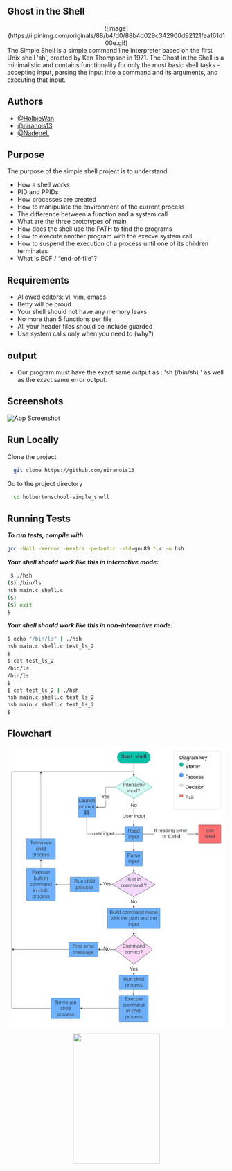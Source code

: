 

## Ghost in the Shell

<div align="center">
![image](https://i.pinimg.com/originals/88/b4/d0/88b4d029c342900d92121fea161d100e.gif)
</div>
The Simple Shell is a simple command line interpreter based on the first Unix shell 'sh', created by Ken Thompson in 1971. The Ghost in the Shell is a minimalistic and contains functionality for only the most basic shell tasks - accepting input, parsing the input into a command and its arguments, and executing that input. 


## Authors

- [@HolbieWan](https://github.com/HolbieWan)
- [@niranois13](https://github.com/niranois13)
- [@NadegeL](https://github.com/NadegeL)


## Purpose

The purpose of the simple shell project is to understand:

- How a shell works
- PID and PPIDs
- How processes are created
- How to manipulate the environment of the current process
- The difference between a function and a system call
- What are the three prototypes of main
- How does the shell use the PATH to find the programs
- How to execute another program with the execve system call
- How to suspend the execution of a process until one of its children terminates
- What is EOF / “end-of-file”?
## Requirements 

- Allowed editors: vi, vim, emacs
- Betty will be proud
- Your shell should not have any memory leaks
- No more than 5 functions per file
- All your header files should be include guarded
- Use system calls only when you need to (why?)
## output
 
 - Our program must have the exact same output as :   'sh (/bin/sh) ' as well as the exact same error output.

## Screenshots

![App Screenshot](https://via.placeholder.com/468x300?text=App+Screenshot+Here)


## Run Locally

Clone the project

```bash
  git clone https://github.com/niranois13
```

Go to the project directory

```bash
  cd holbertonschool-simple_shell
```

## Running Tests

**_To run tests, compile with_**
```bash
gcc -Wall -Werror -Wextra -pedantic -std=gnu89 *.c -o hsh
```
**_Your shell should work like this in interactive mode:_**

```bash
 $ ./hsh
($) /bin/ls
hsh main.c shell.c
($)
($) exit
$
```
**_Your shell should work like this in  non-interactive mode:_**

```bash
$ echo "/bin/ls" | ./hsh
hsh main.c shell.c test_ls_2
$
$ cat test_ls_2
/bin/ls
/bin/ls
$
$ cat test_ls_2 | ./hsh
hsh main.c shell.c test_ls_2
hsh main.c shell.c test_ls_2
$
```


## Flowchart
![!\[alt text\](<./test/holbertonschool-simple_shell shell_flowchart.jpeg>)](Test/Shell_flowchart.jpeg)




<div align="center">
<img src="https://i.pinimg.com/originals/8b/d7/01/8bd701835159269167960889f99f182d.jpg" width= "200" height= "300">
</div>
